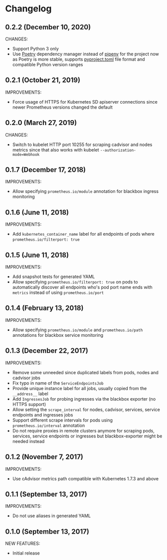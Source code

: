 # Changelog

## 0.2.2 (December 10, 2020)

CHANGES:

- Support Python 3 only
- Use [Poetry](https://python-poetry.org/docs/) dependency manager instead of [pipenv](https://pipenv.pypa.io/) for the project now as Poetry is more stable, supports [pyproject.toml](pyproject.toml]) file format and compatible Python version ranges

## 0.2.1 (October 21, 2019)

IMPROVEMENTS:

- Force usage of HTTPS for Kubernetes SD apiserver connections since newer Prometheus versions changed the default

## 0.2.0 (March 27, 2019)

CHANGES:

- Switch to kubelet HTTP port 10255 for scraping cadvisor and nodes metrics since that also works with kubelet `--authorization-mode=Webhook`

## 0.1.7 (December 17, 2018)

IMPROVEMENTS:

- Allow specifying `prometheus.io/module` annotation for blackbox ingress monitoring

## 0.1.6 (June 11, 2018)

IMPROVEMENTS:

- Add `kubernetes_container_name` label for all endpoints of pods where `prometheus.io/filterport: true`

## 0.1.5 (June 11, 2018)

IMPROVEMENTS:

- Add snapshot tests for generated YAML
- Allow specifying `prometheus.io/filterport: true` on pods to automatically discover all endpoints who's pod port name ends with `metrics` instead of using `prometheus.io/port`

## 0.1.4 (February 13, 2018)

IMPROVEMENTS:

- Allow specifying `prometheus.io/module` and `prometheus.io/path` annotations for blackbox service monitoring

## 0.1.3 (December 22, 2017)

IMPROVEMENTS:

- Remove some unneeded since duplicated labels from pods, nodes and cadvisor jobs
- Fix typo in name of the `ServiceEndpointsJob`
- Provide unique instance label for all jobs, usually copied from the `__address__` label
- Add `IngressesJob` for probing ingresses via the blackbox exporter (no HTTPS support)
- Allow setting the `scrape_interval` for nodes, cadvisor, services, service endpoints and ingresses jobs
- Support different scrape intervals for pods using `prometheus.io/interval` annotation
- Do not require proxies in remote clusters anymore for scraping pods, services, service endpoints or ingresses but blackbox-exporter might be needed instead

## 0.1.2 (November 7, 2017)

IMPROVEMENTS:

- Use cAdvisor metrics path compatible with Kubernetes 1.7.3 and above

## 0.1.1 (September 13, 2017)

IMPROVEMENTS:

- Do not use aliases in generated YAML

## 0.1.0 (September 13, 2017)

NEW FEATURES:

- Initial release
